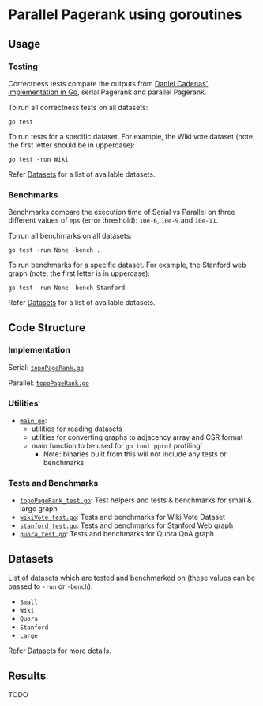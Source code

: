 # Parallel Pagerank using goroutines

## Usage

### Testing

Correctness tests compare the outputs from [Daniel Cadenas' implementation in Go](https://github.com/dcadenas/pagerank), serial Pagerank and parallel Pagerank.

To run all correctness tests on all datasets:
```
go test
```

To run tests for a specific dataset. For example, the Wiki vote dataset (note the first letter should be in uppercase):
```
go test -run Wiki
```
Refer [Datasets](#datasets) for a list of available datasets.

### Benchmarks

Benchmarks compare the execution time of Serial vs Parallel on three different values of `eps` (error threshold): `10e-6`, `10e-9` and `10e-11`.

To run all benchmarks on all datasets:
```
go test -run None -bench .
```

To run benchmarks for a specific dataset. For example, the Stanford web graph (note: the first letter is in uppercase):
```
go test -run None -bench Stanford
```
Refer [Datasets](#datasets) for a list of available datasets.

## Code Structure

### Implementation

Serial: [`topoPageRank.go`](./topoPageRank.go#L10)

Parallel: [`topoPageRank.go`](./topoPageRank.go#L89)

### Utilities

 - [`main.go`](./main.go):
    - utilities for reading datasets
    - utilities for converting graphs to adjacency array and CSR format
    - main function to be used for `go tool pprof` profiling`
       - Note: binaries built from this will not include any tests or benchmarks

### Tests and Benchmarks

 - [`topoPageRank_test.go`](./topoPageRank_test.go): Test helpers and tests & benchmarks for small & large graph
 - [`wikiVote_test.go`](./wikiVote_test.go): Tests and benchmarks for Wiki Vote Dataset
 - [`stanford_test.go`](./stanford_test.go): Tests and benchmarks for Stanford Web graph
 - [`quora_test.go`](./quora_test.go): Tests and benchmarks for Quora QnA graph

## Datasets

List of datasets which are tested and benchmarked on (these values can be passed to `-run` or `-bench`):
 - `Small`
 - `Wiki`
 - `Quora`
 - `Stanford`
 - `Large`

Refer [Datasets](../datasets/) for more details.

## Results

TODO

